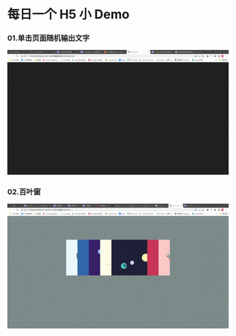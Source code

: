 # 每日一个 H5 小 Demo

### 01.单击页面随机输出文字

![img](https://github.com/qiuhaiyong/Daily-H5/blob/main/00-source/Video_2023-06-24_232849.gif)

### 02.百叶窗

![img2](https://github.com/qiuhaiyong/Daily-H5/blob/main/00-source/Video_2023-06-25_165911.gif)
